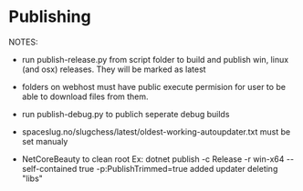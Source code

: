 # Publishing
NOTES:
- run publish-release.py from script folder to build and publish win, linux (and osx) releases. They will be marked as latest
- folders on webhost must have public execute permision for user to be able to download files from them.
- run publish-debug.py to publich seperate debug builds
- spaceslug.no/slugchess/latest/oldest-working-autoupdater.txt must be set manualy

- NetCoreBeauty to clean root Ex:  dotnet publish -c Release -r win-x64 --self-contained true -p:PublishTrimmed=true
added updater deleting "libs"
